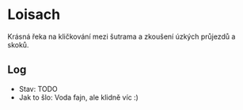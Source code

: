# Loisach

Krásná řeka na kličkování mezi šutrama a zkoušení úzkých průjezdů a skoků.

## Log

* Stav: TODO
* Jak to šlo: Voda fajn, ale klidně víc :)
